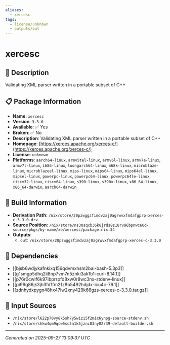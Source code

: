 ```yaml
---
aliases:
  - xercesc
tags:
  - license/unknown
  - outputs/out
---
```


# xercesc

## 📝 Description

Validating XML parser written in a portable subset of C++

## 📋 Package Information

- **Name**: `xercesc`
- **Version**: `3.3.0`
- **Available**: ✅ Yes
- **Broken**: ✅ No
- **Description**: Validating XML parser written in a portable subset of C++
- **Homepage**: [https://xerces.apache.org/xerces-c/](https://xerces.apache.org/xerces-c/)
- **License**: `unknown`
- **Platforms**: `aarch64-linux`, `armv5tel-linux`, `armv6l-linux`, `armv7a-linux`, `armv7l-linux`, `i686-linux`, `loongarch64-linux`, `m68k-linux`, `microblaze-linux`, `microblazeel-linux`, `mips-linux`, `mips64-linux`, `mips64el-linux`, `mipsel-linux`, `powerpc-linux`, `powerpc64-linux`, `powerpc64le-linux`, `riscv32-linux`, `riscv64-linux`, `s390-linux`, `s390x-linux`, `x86_64-linux`, `x86_64-darwin`, `aarch64-darwin`

## 🔧 Build Information

- **Derivation Path**: `/nix/store/20pzwggzfimdvzaj0agrwvxfmdafgprp-xerces-c-3.3.0.drv`
- **Source Position**: `/nix/store/ns30sqxb36k8jrds8z18rv96bpnwc60d-source/pkgs/by-name/xe/xercesc/package.nix:34`
- **Outputs**:
  - `out`:  `/nix/store/20pzwggzfimdvzaj0agrwvxfmdafgprp-xerces-c-3.3.0`

## 🔗 Dependencies

- [[bjsb6wdjykafnkixq156qdvmxhsm2bai-bash-5.3p3]]
- [[g1smgp5dhq2ii8np7vm7n5znki3ak1b1-curl-8.14.1]]
- [[p76r0cwlf6k97ibprrpfd8xw0r8wc3nx-stdenv-linux]]
- [[pi99g86jk3jh3fd1fm21z8b5492hdjdx-icu4c-76.1]]
- [[zdnhydxpygn48hx47lw2xny429k66gzs-xerces-c-3.3.0.tar.gz]]

## 📁 Input Sources

- `/nix/store/l622p70vy8k5sh7y5wizi5f2mic6ynpg-source-stdenv.sh`
- `/nix/store/shkw4qm9qcw5sc5n1k5jznc83ny02r39-default-builder.sh`

---
*Generated on 2025-09-27 13:09:37 UTC*

